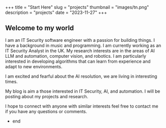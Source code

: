 +++
title = "Start Here"
slug = "projects"
thumbnail = "images/tn.png"
description = "projects"
date = "2023-11-27"
+++

## Welcome to my world

I am an IT Security software engineer with a passion for building things. I have a background in music and programming.
I am currently working as an IT Security Analyst in the UK.
My research interests are in the areas of AI LLM and automation, computer vision, and robotics.  I am particularly interested in developing algorithms that can learn from experience and adapt to new environments. 

I am excited and fearful about the AI resolution, we are living in interesting times.

My blog is aim a those interested in IT Security, AI, and automation. I will be posting about my projects and research.

I hope to connect with anyone with similar interests
feel free to contact me if you have any questions or comments.

- end

